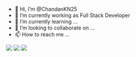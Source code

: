 - 👋 Hi, I’m @ChandanKN25
- 👀 I’m currently working as Full Stack Developer
- 🌱 I’m currently learning ...
- 💞️ I’m looking to collaborate on ...
- 📫 How to reach me ...

<!---
ChandanKN25/ChandanKN25 is a ✨ special ✨ repository because its `README.md` (this file) appears on your GitHub profile.
You can click the Preview link to take a look at your changes.
--->
<img src="https://activity-graph.herokuapp.com/graph?username=ChandanKN25&theme=react-dark">
<img src="https://github-readme-stats.vercel.app/api?username=ChandanKN25&count_private=true">
<img src ="https://github-readme-stats.vercel.app/api/top-langs/?username=ChandanKN25&layout=compact">
